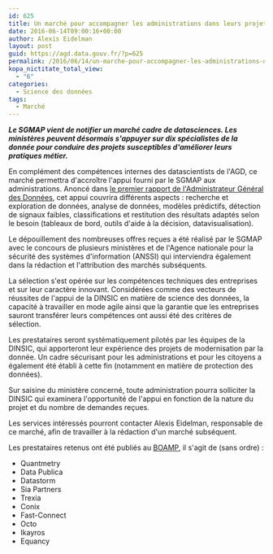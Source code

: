 ```yaml
---
id: 625
title: Un marché pour accompagner les administrations dans leurs projets de datasciences
date: 2016-06-14T09:00:16+00:00
author: Alexis Eidelman
layout: post
guid: https://agd.data.gouv.fr/?p=625
permalink: /2016/06/14/un-marche-pour-accompagner-les-administrations-dans-leurs-projets-de-datasciences/
kopa_nictitate_total_view:
  - "6"
categories:
  - Science des données
tags:
  - Marché
---
```


**_Le SGMAP vient de notifier un marché cadre de datasciences. Les
ministères peuvent désormais s'appuyer sur dix spécialistes de la
donnée pour conduire des projets susceptibles d'améliorer leurs
pratiques métier._**

En complément des compétences internes des datascientists de l'AGD, ce
marché permettra d'accroître l'appui fourni par le SGMAP aux
administrations. Anoncé dans [le premier rapport de l'Administrateur
Général des
Données](http://www.modernisation.gouv.fr/sites/default/files/rapport_agd_decembre2015.pdf),
cet appui couvrira différents aspects : recherche et exploration de
données, analyse de données, modèles prédictifs, détection de signaux
faibles, classifications et restitution des résultats adaptés selon le
besoin (tableaux de bord, outils d'aide à la décision,
datavisualisation).

Le dépouillement des nombreuses offres reçues a été réalisé par le
SGMAP avec le concours de plusieurs ministères et de l'Agence
nationale pour la sécurité des systèmes d'information (ANSSI) qui
interviendra également dans la rédaction et l'attribution des marchés
subséquents.

La sélection s'est opérée sur les compétences techniques des
entreprises et sur leur caractère innovant.  Considérées comme des
vecteurs de réussites de l'appui de la DINSIC en matière de science
des données, la capacité à travailler en mode agile ainsi que la
garantie que les entreprises sauront transférer leurs compétences ont
aussi été des critères de sélection.

Les prestataires seront systématiquement pilotés par les équipes de la
DINSIC, qui apporteront leur expérience des projets de modernisation
par la donnée.  Un cadre sécurisant pour les administrations et pour
les citoyens a également été établi à cette fin (notamment en matière
de protection des données).

Sur saisine du ministère concerné, toute administration pourra
solliciter la DINSIC qui examinera l'opportunité de l'appui en
fonction de la nature du projet et du nombre de demandes reçues.

Les services intéressés pourront contacter Alexis Eidelman,
responsable de ce marché, afin de travailler à la rédaction d'un
marché subséquent.

Les prestataires retenus ont été publiés au
[BOAMP](http://www.boamp.fr/avis/detail/16-62538/0), il s'agit de
(sans ordre) :

  * Quantmetry
  * Data Publica
  * Datastorm
  * Sia Partners
  * Trexia
  * Conix
  * Fast-Connect
  * Octo
  * Ikayros
  * Equancy
